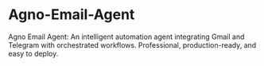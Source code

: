 # Agno-Email-Agent
Agno Email Agent: An intelligent automation agent integrating Gmail and Telegram with orchestrated workflows. Professional, production-ready, and easy to deploy.
